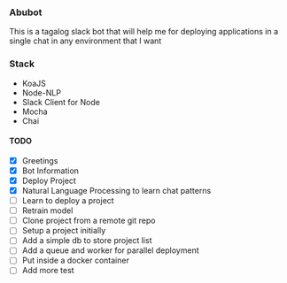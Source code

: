 ### Abubot
This is a tagalog slack bot that will help me for deploying applications in a single chat in any environment that I want


### Stack
- KoaJS
- Node-NLP
- Slack Client for Node
- Mocha
- Chai

#### TODO
- [x] Greetings
- [x] Bot Information
- [x] Deploy Project
- [x] Natural Language Processing to learn chat patterns
- [ ] Learn to deploy a project
- [ ] Retrain model
- [ ] Clone project from a remote git repo
- [ ] Setup a project initially
- [ ] Add a simple db to store project list
- [ ] Add a queue and worker for parallel deployment
- [ ] Put inside a docker container
- [ ] Add more test